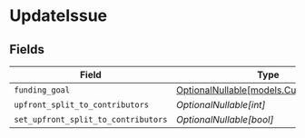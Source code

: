 # UpdateIssue


## Fields

| Field                                                                  | Type                                                                   | Required                                                               | Description                                                            |
| ---------------------------------------------------------------------- | ---------------------------------------------------------------------- | ---------------------------------------------------------------------- | ---------------------------------------------------------------------- |
| `funding_goal`                                                         | [OptionalNullable[models.CurrencyAmount]](../models/currencyamount.md) | :heavy_minus_sign:                                                     | N/A                                                                    |
| `upfront_split_to_contributors`                                        | *OptionalNullable[int]*                                                | :heavy_minus_sign:                                                     | N/A                                                                    |
| `set_upfront_split_to_contributors`                                    | *OptionalNullable[bool]*                                               | :heavy_minus_sign:                                                     | N/A                                                                    |
